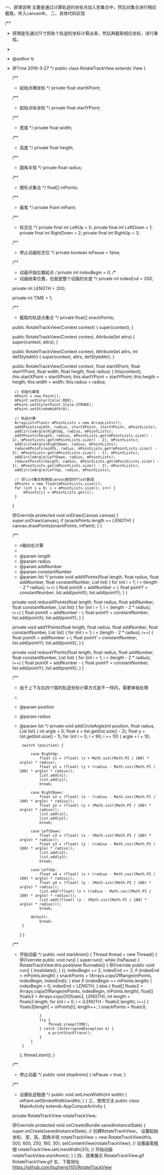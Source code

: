 
一、原理说明
主要是通过计算轨迹的坐标点加入到集合中，然后对集合进行相应截取，传入canvas中。
二、具体代码实现

/**
 * 原理是先通过尺寸把各个轨迹的坐标计算出来，然后再截取相应坐标，进行重绘。
 *
 * @author lz
 * @Time 2019-3-27
 */
public class RotateTrackView extends View {

    /**
     * 起始点横坐标
     */
    private float startXPoint;

    /**
     * 起始点纵坐标
     */
    private float startYPoint;

    /**
     * 宽度
     */
    private float width;

    /**
     * 高度
     */
    private float heigth;

    /**
     * 圆角半径
     */
    private float radius;

    /**
     * 图形点集合
     */
    float[] mPoints;

    /**
     * 画笔
     */
    private Paint mPaint;

    /**
     * 标志位
     */
    private final int LeftUp = 0;
    private final int LeftDown = 1;
    private final int RightDown = 2;
    private final int RightUp = 3;

    /**
     * 停止动画标志位
     */
    private boolean isPause = false;

    /**
     * 动画开始位置起点
     */
    private int indexBegin = 0;
    /**
     * 动画结束位置，也就是整个动画的长度
     */
    private int indexEnd = 200;

    private int LENGTH = 200;

    private int TIME = 1;

    /**
     * 截取的轨迹点集合
     */
    private float[] snackPoints;

    public RotateTrackView(Context context) {
        super(context);
    }

    public RotateTrackView(Context context, AttributeSet attrs) {
        super(context, attrs);
    }

    public RotateTrackView(Context context, AttributeSet attrs, int defStyleAttr) {
        super(context, attrs, defStyleAttr);
    }

    public RotateTrackView(Context context, float startXPoint, float startYPoint, float width, float heigth, float radius) {
        this(context);
        this.startXPoint = startXPoint;
        this.startYPoint = startYPoint;
        this.heigth = heigth;
        this.width = width;
        this.radius = radius;

        // 初始化画笔
        mPaint = new Paint();
        mPaint.setColor(Color.RED);
        mPaint.setStyle(Paint.Style.STROKE);
        mPaint.setStrokeWidth(8);

        // 轨迹计算
        ArrayList<Float> mPointLists = new ArrayList<>();
        addXPoints(width, radius, startXPoint, startYPoint, mPointLists);
        addCircleArgle(RightUp, radius, mPointLists);
        addYPoints(heigth, radius, mPointLists.get(mPointLists.size() - 1), mPointLists.get(mPointLists.size() - 2), mPointLists);
        addCircleArgle(RightDown, radius, mPointLists);
        reduceXPoints(width, radius, mPointLists.get(mPointLists.size() - 2), mPointLists.get(mPointLists.size() - 1), mPointLists);
        addCircleArgle(LeftDown, radius, mPointLists);
        reduceYPoints(heigth, radius, mPointLists.get(mPointLists.size() - 1), mPointLists.get(mPointLists.size() - 2), mPointLists);
        addCircleArgle(LeftUp, radius, mPointLists);

        // 将list集合转换成canvas接受的float数组
        mPoints = new float[mPointLists.size()];
        for (int i = 0; i < mPointLists.size(); i++) {
            mPoints[i] = mPointLists.get(i);
        }
    }

    @Override
    protected void onDraw(Canvas canvas) {
        super.onDraw(canvas);
        if (snackPoints.length == LENGTH) {
            canvas.drawPoints(snackPoints, mPaint);
        }
    }

    /**
     * x轴向右计算
     *
     * @param length
     * @param radius
     * @param addNumber
     * @param constantNumber
     * @param list
     */
    private void addXPoints(float length, float radius, float addNumber, float constantNumber, List<Float> list) {
        for (int i = 1; i < (length - 2 * radius); i++) {
            float pointX = addNumber + i;
            float pointY = constantNumber;
            list.add(pointX);
            list.add(pointY);
        }
    }

    private void reduceXPoints(float length, float radius, float addNumber, float constantNumber, List<Float> list) {
        for (int i = 1; i < (length - 2 * radius); i++) {
            float pointX = addNumber - i;
            float pointY = constantNumber;
            list.add(pointX);
            list.add(pointY);
        }
    }

    private void addYPoints(float length, float radius, float addNumber, float constantNumber, List<Float> list) {
        for (int i = 1; i < (length - 2 * radius); i++) {
            float pointX = addNumber + i;
            float pointY = constantNumber;
            list.add(pointY);
            list.add(pointX);
        }
    }

    private void reduceYPoints(float length, float radius, float addNumber, float constantNumber, List<Float> list) {
        for (int i = 1; i < (length - 2 * radius); i++) {
            float pointX = addNumber - i;
            float pointY = constantNumber;
            list.add(pointY);
            list.add(pointX);
        }
    }

    /**
     * 由于上下左右四个圆的轨迹坐标计算方式是不一样的，需要单独处理
     *
     * @param position
     * @param radius
     * @param list
     */
    private void addCircleArgle(int position, float radius, List<Float> list) {
        int argle = 0;
        float x = list.get(list.size() - 2);
        float y = list.get(list.size() - 1);
        for (int i = 0; i < 90; i += 10) {
            argle = i + 10;

            switch (position) {

                case RightUp:
                    float x1 = (float) (x + Math.sin((Math.PI / 180) * argle) * radius);
                    float y1 = (float) (y + (radius - Math.cos((Math.PI / 180) * argle) * radius));
                    list.add(x1);
                    list.add(y1);
                    break;

                case RightDown:
                    float x2 = (float) (x - (radius - Math.cos((Math.PI / 180) * argle) * radius));
                    float y2 = (float) (y + (Math.sin((Math.PI / 180) * argle) * radius));
                    list.add(x2);
                    list.add(y2);
                    break;

                case LeftDown:
                    float x3 = (float) (x - (Math.sin((Math.PI / 180) * argle) * radius));
                    float y3 = (float) (y - (radius - Math.cos((Math.PI / 180) * argle) * radius));
                    list.add(x3);
                    list.add(y3);
                    break;

                case LeftUp:
                    float x4 = (float) (x + (radius - Math.cos((Math.PI / 180) * argle) * radius));
                    float y4 = (float) (y - (Math.sin((Math.PI / 180) * argle) * radius));
                    list.add((float) (x + (radius - Math.cos((Math.PI / 180) * argle) * radius)));
                    list.add((float) (y - (Math.sin((Math.PI / 180) * argle) * radius)));
                    break;

                default:
                    break;
            }
        }
    }

    /**
     * 开始动画
     */
    public void startAnim() {
        Thread thread = new Thread() {
            @Override
            public void run() {
                super.run();
                while (!isPause) {
                    RotateTrackView.this.post(new Runnable() {
                        @Override
                        public void run() {
                            invalidate();
                        }
                    });
                    indexBegin += 2;
                    indexEnd += 2;
                    if (indexEnd < mPoints.length) {
                        snackPoints = (Arrays.copyOfRange(mPoints, indexBegin, indexEnd));
                    } else if (indexBegin == mPoints.length) {
                        indexBegin = 0;
                        indexEnd = LENGTH;
                    } else {
                        float[] floats2 = Arrays.copyOfRange(mPoints, indexBegin, mPoints.length);
                        float[] floats3 = Arrays.copyOf(floats2, LENGTH);
                        int length = floats2.length;
                        for (int i = 0; i < (LENGTH - floats2.length); i++) {
                            floats3[length] = mPoints[i];
                            length++;
                        }
                        snackPoints = floats3;

                    }
                    try {
                        Thread.sleep(TIME);
                    } catch (InterruptedException e) {
                        e.printStackTrace();
                    }
                }
            }
        };
        thread.start();
    }

    /**
     * 停止动画
     */
    public void stopAnim() {
        isPause = true;
    }

    /**
     * 设置轨迹粗细
     */
    public void setLinesWidth(int width) {
        mPaint.setStrokeWidth(width);
    }
}
三、使用方法
public class MainActivity extends AppCompatActivity {

    private RotateTrackView rotateTrackView;

    @Override
    protected void onCreate(Bundle savedInstanceState) {
        super.onCreate(savedInstanceState);
        // 创建RotateTrackView， 设置起始坐标、宽、高、圆角半径
        rotateTrackView = new RotateTrackView(this, 500, 600, 250, 180, 30);
        setContentView(rotateTrackView);
        // 设置画笔粗细
        rotateTrackView.setLinesWidth(20);
        // 开始动画
        rotateTrackView.startAnim();
    }
}
四、效果展示
RotateTrackView.gif
RotateTrackView.gif
五、下载地址
https://github.com/liuzheng1101/RotateTrackView
